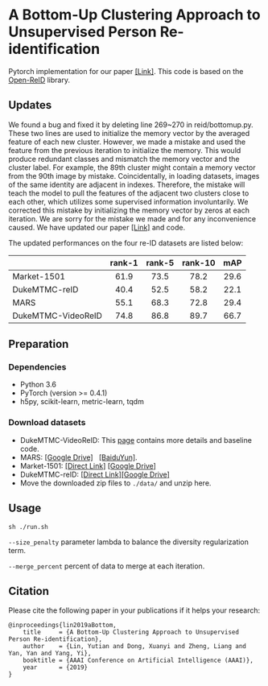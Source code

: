# A Bottom-Up Clustering Approach to Unsupervised Person Re-identification

Pytorch implementation for our paper [[Link]](https://vana77.github.io/vana77.github.io/images/AAAI19.pdf).
This code is based on the [Open-ReID](https://github.com/Cysu/open-reid) library.

## Updates
We found a bug and fixed it by deleting line 269~270 in reid/bottomup.py. These two lines are used to initialize the memory vector by the averaged feature of each new cluster. However, we made a mistake and used the feature from the previous iteration to initialize the memory. This would produce redundant classes and mismatch the memory vector and the cluster label. For example, the 89th cluster might contain a memory vector from the 90th image by mistake. Coincidentally, in loading datasets, images of the same identity are adjacent in indexes. Therefore, the mistake will teach the model to pull the features of the adjacent two clusters close to each other, which utilizes some supervised information involuntarily. We corrected this mistake by initializing the memory vector by zeros at each iteration. We are sorry for the mistake we made and for any inconvenience caused. We have updated our paper [[Link]](https://vana77.github.io/vana77.github.io/images/AAAI19.pdf) and code. 

The updated performances on the four re-ID datasets are listed below:

|       | rank-1     | rank-5     | rank-10     | mAP     |
| ---------- | :-----------:  | :-----------: |:-----------:  | :-----------: |
| Market-1501     | 61.9     | 73.5     |78.2     | 29.6     |
| DukeMTMC-reID     | 40.4     | 52.5     |58.2     | 22.1     |
| MARS     | 55.1     | 68.3     |72.8     | 29.4     |
| DukeMTMC-VideoReID     | 74.8     | 86.8     |89.7     | 66.7     |


## Preparation
### Dependencies
- Python 3.6
- PyTorch (version >= 0.4.1)
- h5py, scikit-learn, metric-learn, tqdm

### Download datasets 
- DukeMTMC-VideoReID: This [page](https://github.com/Yu-Wu/DukeMTMC-VideoReID) contains more details and baseline code.
- MARS: [[Google Drive]](https://drive.google.com/open?id=1m6yLgtQdhb6pLCcb6_m7sj0LLBRvkDW0)   [[BaiduYun]](https://pan.baidu.com/s/1mByTdvXFsmobXOXBEkIWFw).
- Market-1501: [[Direct Link]](http://108.61.70.170/share/market1501.tar) [[Google Drive]](https://drive.google.com/file/d/1kbDAPetylhb350LX3EINoEtFsXeXB0uW/view?usp=sharing)
- DukeMTMC-reID: [[Direct Link]](http://108.61.70.170/share/duke.tar)[[Google Drive]](https://drive.google.com/file/d/17mHIip2x5DXWqDUT97aiqKsrTQvSI830/view?usp=sharing)
- Move the downloaded zip files to `./data/` and unzip here.

## Usage

```shell
sh ./run.sh
```
`--size_penalty` parameter lambda to balance the diversity regularization term.

`--merge_percent` percent of data to merge at each iteration.

## Citation

Please cite the following paper in your publications if it helps your research:
    
    @inproceedings{lin2019aBottom,
        title     = {A Bottom-Up Clustering Approach to Unsupervised Person Re-identification},
        author    = {Lin, Yutian and Dong, Xuanyi and Zheng, Liang and Yan, Yan and Yang, Yi},
        booktitle = {AAAI Conference on Artificial Intelligence (AAAI)},
        year      = {2019}
    }





